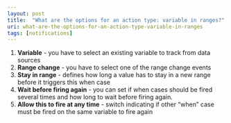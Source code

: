 ```yaml
---
layout: post
title:  "What are the options for an action type: variable in ranges?"
uri: what-are-the-options-for-an-action-type-variable-in-ranges
tags: [notifications]
---
```


<ol>
    <li>
        <strong>Variable</strong> - you have to select an existing variable to track from data sources
    </li>
    <li>
        <strong>Range change</strong> - you have to select one of the range change events
    </li>
    <li>
        <strong>Stay in range</strong> - defines how long a value has to stay in a new range before it triggers this
        when case
    </li>
    <li>
        <strong>Wait before firing again</strong> - you can set if when cases should be fired several times and how long
        to wait before firing again.
    </li>
    <li>
        <strong>Allow this to fire at any time</strong> - switch indicating if other “when” case must be fired on the
        same variable to fire again
    </li>
</ol>
